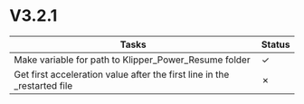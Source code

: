 # V3.2.1

| Tasks | Status |
| ----- | ------ |
| Make variable for path to Klipper_Power_Resume folder | &check; |
| Get first acceleration value after the first line in the _restarted file | &cross; |
